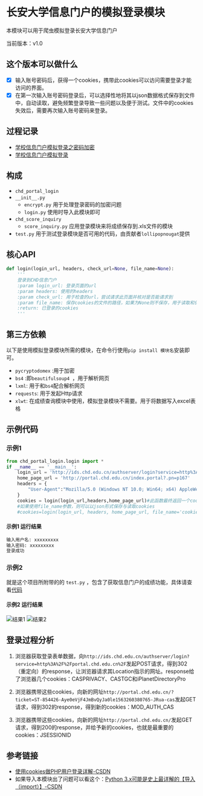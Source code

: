 # 长安大学信息门户的模拟登录模块

本模块可以用于爬虫模拟登录长安大学信息门户

当前版本：v1.0

## 这个版本可以做什么

- [x] 输入账号密码后，获得一个cookies，携带此cookies可以访问需要登录才能访问的界面。
- [x] 在第一次输入账号密码登录后，可以选择性地将其以json数据格式保存到文件中，自动读取，避免频繁登录导致一些问题以及便于测试。文件中的cookies失效后，需要再次输入账号密码来登录。

## 过程记录

- [学校信息门户模拟登录之密码加密](https://hanechiri.github.io/post/portal_login_encrypt/#more)
- [学校信息门户模拟登录](https://hanechiri.github.io/post/portal_login/#more)

## 构成

- `chd_portal_login`
- `__init__.py`
  - `encrypt.py` 用于处理登录密码的加密问题
  - `login.py` 使用时导入此模块即可
- `chd_score_inquiry`
  - `score_inquiry.py` 应用登录模块来将成绩保存到.xls文件的模块
- `test.py` 用于测试登录模块是否可用的代码，由贡献者`lollipopnougat`提供

## 核心API

```python
def login(login_url, headers, check_url=None, file_name=None):
    '''
    登录到CHD信息门户
    :param login_url: 登录页面的url
    :param headers: 使用的headers
    :param check_url: 用于检查的url，尝试请求此页面并核对是否能请求到
    :param file_name: 保存cookies的文件的路径，如果为None则不保存，用于读取和保存cookies，保存的cookies为json格式
    :return: 已登录的cookies
    '''
```
## 第三方依赖

以下是使用模拟登录模块所需的模块，在命令行使用`pip install 模块名`安装即可。

- `pycryptodomex` :用于加密
- `bs4` :即`beautifulsoup4 `，用于解析网页
- `lxml`: 用于和`bs4`配合解析网页
- `requests`: 用于发起Http请求
- `xlwt`: 在成绩查询模块中使用，模拟登录模块不需要。用于将数据写入excel表格

## 示例代码

### 示例1 

```python
from chd_portal_login.login import *
if __name__ == '__main__':
    login_url = 'http://ids.chd.edu.cn/authserver/login?service=http%3A%2F%2Fportal.chd.edu.cn%2F'
    home_page_url = 'http://portal.chd.edu.cn/index.portal?.pn=p167'
    headers = {
        "User-Agent":"Mozilla/5.0 (Windows NT 10.0; Win64; x64) AppleWebKit/537.36 (KHTML, like Gecko) Chrome/73.0.3683.103 Safari/537.36"
    }
    cookies = login(login_url,headers,home_page_url)#此函数最终返回一个cookies
    #如果使用file_name参数，则可以以json形式保存与读取cookies
    #cookies=login(login_url, headers, home_page_url, file_name='cookies')
```

#### 示例1 运行结果

```bash
输入用户名: xxxxxxxxx
输入密码: xxxxxxxxx
登录成功
```

### 示例2

就是这个项目所附带的的 `test.py` ，包含了获取信息门户的成绩功能，具体请查看[代码](https://github.com/lollipopnougat/CHD_portal_login/blob/master/test.py)


#### 示例2 运行结果

![结果1](https://lollipopnougat.github.io/website-calculator/img/chdgpa1.png)
![结果2](https://lollipopnougat.github.io/website-calculator/img/chdgpa2.png)

## 登录过程分析

1. 浏览器获取登录表单数据，向`http://ids.chd.edu.cn/authserver/login?service=http%3A%2F%2Fportal.chd.edu.cn%2F`发起POST请求，得到302（重定向）的response，让浏览器请求其Location指示的网址。response给了浏览器几个cookies：CASPRIVACY、CASTGC和iPlanetDirectoryPro

2. 浏览器携带这些cookies，向新的网址`http://portal.chd.edu.cn/?ticket=ST-854426-Aye0eVjF4JmBvQyJa0le1563260380765-JRua-cas`发起GET请求，得到302的response，得到新的cookies：MOD_AUTH_CAS

3. 浏览器携带这些cookies，向新的网址`http://portal.chd.edu.cn/`发起GET请求，得到200的response，并给予新的cookies，也就是最重要的cookies：JSESSIONID

## 参考链接

- [使用cookies做PHP用户登录详解-CSDN](https://blog.csdn.net/awhip9/article/details/78007600)
- 如果导入本模块出了问题可以看这个：[Python 3.x可能是史上最详解的【导入（import）】-CSDN](https://blog.csdn.net/weixin_38256474/article/details/81228492)

